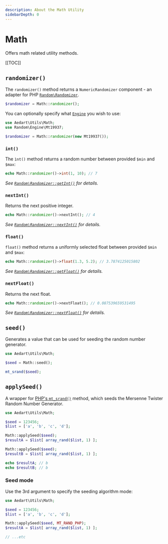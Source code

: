 ```yaml
---
description: About the Math Utility
sidebarDepth: 0
---
```


# Math

Offers math related utility methods.

[[TOC]]

## `randomizer()`

The `randomizer()` method returns a `NumericRandomizer` component - an adapter for PHP [`Random\Randomizer`](https://www.php.net/manual/en/class.random-randomizer.php).  

```php
$randomizer = Math::randomizer();
```

You can optionally specify what [`Engine`](https://www.php.net/manual/en/class.random-engine.php) you wish to use:

```php
use Aedart\Utils\Math;
use Random\Engine\Mt19937;

$randomizer = Math::randomizer(new Mt19937());
```

### `int()`

The `ìnt()` method returns a random number between provided `$min` and `$max`:

```php
echo Math::randomizer()->int(1, 10); // 7
```

_See [`Random\Randomizer::getInt()`](https://www.php.net/manual/en/random-randomizer.getint.php) for details._

### `nextInt()`

Returns the next positive integer.

```php
echo Math::randomizer()->nextInt(); // 4
```

_See [`Random\Randomizer::nextInt()`](https://www.php.net/manual/en/random-randomizer.nextint.php) for details._

### `float()`

`float()` method returns a uniformly selected float between provided `$min` and `$max`:

```php
echo Math::randomizer()->float(1.3, 5.2); // 3.7874125015802
```

_See [`Random\Randomizer::getFloat()`](https://www.php.net/manual/en/random-randomizer.getfloat.php) for details._

### `nextFloat()`

Returns the next float.

```php
echo Math::randomizer()->nextFloat(); // 0.087539659531495
```

_See [`Random\Randomizer::nextFloat()`](https://www.php.net/manual/en/random-randomizer.nextfloat.php) for details._

## `seed()`

Generates a value that can be used for seeding the random number generator.

```php
use Aedart\Utils\Math;

$seed = Math::seed();

mt_srand($seed);
```

## `applySeed()`

A wrapper for [PHP's `mt_srand()`](https://www.php.net/manual/en/function.mt-srand) method, which seeds the Mersenne Twister Random Number Generator.

```php
use Aedart\Utils\Math;

$seed = 123456;
$list = ['a', 'b', 'c', 'd'];

Math::applySeed($seed);
$resultA = $list[ array_rand($list, 1) ];

Math::applySeed($seed);
$resultB = $list[ array_rand($list, 1) ];

echo $resultA; // b
echo $resultB; // b
```

### Seed mode

Use the 3rd argument to specify the seeding algorithm mode: 

```php
use Aedart\Utils\Math;

$seed = 123456;
$list = ['a', 'b', 'c', 'd'];

Math::applySeed($seed, MT_RAND_PHP);
$resultA = $list[ array_rand($list, 1) ];

// ...etc
```

